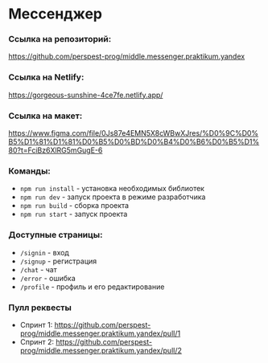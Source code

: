 # Мессенджер

### Ссылка на репозиторий:
https://github.com/perspest-prog/middle.messenger.praktikum.yandex

### Ссылка на Netlify:
https://gorgeous-sunshine-4ce7fe.netlify.app/

### Ссылка на макет:
https://www.figma.com/file/0Js87e4EMN5X8cWBwXJres/%D0%9C%D0%B5%D1%81%D1%81%D0%B5%D0%BD%D0%B4%D0%B6%D0%B5%D1%80?t=FciBz6XlRG5mGugE-6

### Команды:
- `npm run install` - установка необходимых библиотек
- `npm run dev` - запуск проекта в режиме разработчика
- `npm run build` - сборка проекта
- `npm run start` - запуск проекта

### Доступные страницы:
- `/signin` - вход
- `/signup` - регистрация
- `/chat` - чат
- `/error` - ошибка
- `/profile` - профиль и его редактирование

### **Пулл реквесты**
- Спринт 1: https://github.com/perspest-prog/middle.messenger.praktikum.yandex/pull/1
- Спринт 2: https://github.com/perspest-prog/middle.messenger.praktikum.yandex/pull/2
